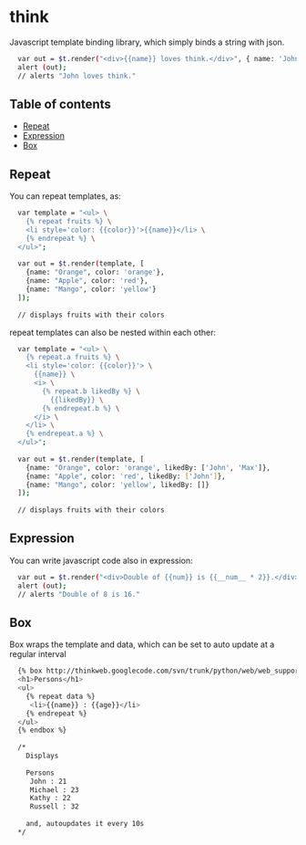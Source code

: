 # think

Javascript template binding library, which simply binds a string with json.

``` bash
  var out = $t.render("<div>{{name}} loves think.</div>", { name: 'John' });
  alert (out);
  // alerts "John loves think."
```

## Table of contents

 - [Repeat](#repeat)
 - [Expression](#expression)
 - [Box](#box)

## Repeat

You can repeat templates, as:

``` bash
  var template = "<ul> \
    {% repeat fruits %} \
    <li style='color: {{color}}'>{{name}}</li> \
    {% endrepeat %} \
  </ul>";
  
  var out = $t.render(template, [
    {name: "Orange", color: 'orange'},
    {name: "Apple", color: 'red'},
    {name: "Mango", color: 'yellow'}
  ]);
  
  // displays fruits with their colors

```

repeat templates can also be nested within each other:

``` bash
  var template = "<ul> \
    {% repeat.a fruits %} \
    <li style='color: {{color}}'> \
      {{name}} \
      <i> \
        {% repeat.b likedBy %} \
          {{likedBy}} \
        {% endrepeat.b %} \
      </i> \
    </li> \
    {% endrepeat.a %} \
  </ul>";
  
  var out = $t.render(template, [
    {name: "Orange", color: 'orange', likedBy: ['John', 'Max']},
    {name: "Apple", color: 'red', likedBy: ['John']},
    {name: "Mango", color: 'yellow', likedBy: []}
  ]);
  
  // displays fruits with their colors

```

## Expression

You can write javascript code also in expression:

``` bash
  var out = $t.render("<div>Double of {{num}} is {{__num__ * 2}}.</div>", { num: 8 });
  alert (out);
  // alerts "Double of 8 is 16."
```

## Box

Box wraps the template and data, which can be set to auto update at a regular interval

``` bash
  {% box http://thinkweb.googlecode.com/svn/trunk/python/web/web_support/person.json autoupdate %}
  <h1>Persons</h1>
  <ul>
    {% repeat data %}
     <li>{{name}} : {{age}}</li>
    {% endrepeat %}
  </ul>
  {% endbox %}
  
  /*
    Displays
    
    Persons
     John : 21
     Michael : 23
     Kathy : 22
     Russell : 32
     
    and, autoupdates it every 10s
  */
```
